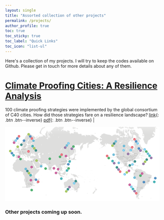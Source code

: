 ```yaml
---
layout: single
title: "Assorted collection of other projects"
permalink: /projects/
author_profile: true
toc: true
toc_sticky: true
toc_label: "Quick Links"
toc_icon: "list-ul"
---
```



Here's a collection of my projects. I will try to keep the codes available on Github. Please get in touch for more details about any of them.

# [Climate Proofing Cities: A Resilience Analysis](https://anamika255.github.io/portfolio/C40-Cities/)
<!--{: .btn .btn--info .btn--large}-->

100 climate proofing strategies were implemented by the global consortium of C40 cities. How did those strategies fare on a resilience landscape? [link](https://ams.confex.com/ams/97Annual/webprogram/Paper313617.html){: .btn .btn--inverse} [pdf](/assets/files/C40_report.pdf){: .btn .btn--inverse} |

<img src='/assets/images/C40-header.png'>


### Other projects coming up soon.




<!--
{% include base_path %}

{% for post in site.portfolio %}
  {% include archive-single.html %}
{% endfor %}
-->
